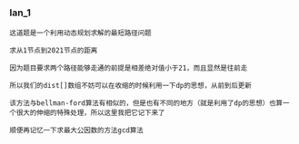 ### lan_1 
    这道题是一个利用动态规划求解的最短路径问题
    
    求从1节点到2021节点的距离

    因为题目要求两个路径能够走通的前提是相差绝对值小于21，而且显然是往前走

    所以我们的dist[]数组不妨可以在收缩的时候利用一下dp的思想，从前到后更新

    该方法与bellman-ford算法有相似的，但是也有不同的地方（就是利用了dp的思想）也算一个很大的伸缩的特殊处理，所以这里我把它记下来了

    顺便再记忆一下求最大公因数的方法gcd算法

    